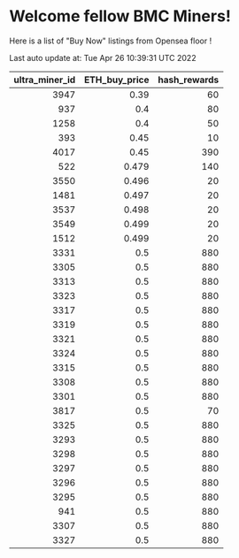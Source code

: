 # Welcome fellow BMC Miners!
Here is a list of "Buy Now" listings from Opensea floor !


Last auto update at: Tue Apr 26 10:39:31 UTC 2022


|   ultra_miner_id |   ETH_buy_price |   hash_rewards |
|-----------------:|----------------:|---------------:|
|             3947 |           0.39  |             60 |
|              937 |           0.4   |             80 |
|             1258 |           0.4   |             50 |
|              393 |           0.45  |             10 |
|             4017 |           0.45  |            390 |
|              522 |           0.479 |            140 |
|             3550 |           0.496 |             20 |
|             1481 |           0.497 |             20 |
|             3537 |           0.498 |             20 |
|             3549 |           0.499 |             20 |
|             1512 |           0.499 |             20 |
|             3331 |           0.5   |            880 |
|             3305 |           0.5   |            880 |
|             3313 |           0.5   |            880 |
|             3323 |           0.5   |            880 |
|             3317 |           0.5   |            880 |
|             3319 |           0.5   |            880 |
|             3321 |           0.5   |            880 |
|             3324 |           0.5   |            880 |
|             3315 |           0.5   |            880 |
|             3308 |           0.5   |            880 |
|             3301 |           0.5   |            880 |
|             3817 |           0.5   |             70 |
|             3325 |           0.5   |            880 |
|             3293 |           0.5   |            880 |
|             3298 |           0.5   |            880 |
|             3297 |           0.5   |            880 |
|             3296 |           0.5   |            880 |
|             3295 |           0.5   |            880 |
|              941 |           0.5   |            880 |
|             3307 |           0.5   |            880 |
|             3327 |           0.5   |            880 |